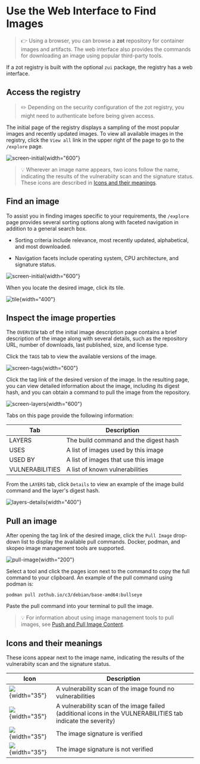 # Use the Web Interface to Find Images

> :point_right: Using a browser, you can browse a **zot** repository for container images and artifacts. The web interface also provides the commands for downloading an image using popular third-party tools.

If a zot registry is built with the optional `zui` package, the registry has a web interface. 

## Access the registry

> :pencil2: Depending on the security configuration of the zot registry, you might need to authenticate before being given access.

The initial page of the registry displays a sampling of the most popular images and recently updated images. To view all available images in the registry, click the `View all` link in the upper right of the page to go to the `/explore` page. 

![screen-initial](../assets/images/screen-initial.jpg){width="600"}

> :bulb: Wherever an image name appears, two icons follow the name, indicating the results of the vulnerabiity scan and the signature status. These icons are described in [Icons and their meanings](#icons).

## Find an image

To assist you in finding images specific to your requirements, the `/explore` page provides several sorting options along with faceted navigation in addition to a general search box.

- Sorting criteria include relevance, most recently updated, alphabetical, and most downloaded.

- Navigation facets include operating system, CPU architecture, and signature status.

![screen-initial](../assets/images/screen-view-all.jpg){width="600"}


[//]: # (This is a Markdown comment)

When you locate the desired image, click its tile.

![tile](../assets/images/tile.jpg){width="400"}

## Inspect the image properties

The `OVERVIEW` tab of the initial image description page contains a brief description of the image along with several details, such as the repository URL, number of downloads, last published, size, and license type.

Click the `TAGS` tab to view the available versions of the image.

![screen-tags](../assets/images/screen-tags.jpg){width="600"}

Click the tag link of the desired version of the image. In the resulting page, you can view detailed information about the image, including its digest hash, and you can obtain a command to pull the image from the repository.

![screen-layers](../assets/images/screen-layers.jpg){width="600"}

Tabs on this page provide the following information:

| Tab | Description |
| ---- | ----------- |
| LAYERS | The build command and the digest hash |
| USES | A list of images used by this image |
| USED BY | A list of images that use this image |
| VULNERABILITIES | A list of known vulnerabilities |

From the `LAYERS` tab, click `Details` to view an example of the image build command and the layer's digest hash.

![layers-details](../assets/images/layers-details.jpg){width="400"}

## Pull an image

After opening the tag link of the desired image, click the `Pull Image` drop-down list to display the available pull commands. Docker, podman, and skopeo image management tools are supported. 

![pull-image](../assets/images/pull-image.jpg){width="200"}

Select a tool and click the pages icon next to the command to copy the full command to your clipboard. An example of the pull command using podman is:

`podman pull zothub.io/c3/debian/base-amd64:bullseye`

Paste the pull command into your terminal to pull the image.

> :bulb: For information about using image management tools to pull images, see [Push and Pull Image Content](user-guide-datapath.md).

<a name="icons"></a>
## Icons and their meanings

These icons appear next to the image name, indicating the results of the vulnerabiity scan and the signature status. 

| Icon | Description |
| ---- | ----------- |
| ![](../assets/images/icon-no-vulnerability.jpg){width="35"} | A vulnerability scan of the image found no vulnerabilities | 
| ![](../assets/images/icon-failed-to-scan.jpg){width="35"} | A vulnerability scan of the image failed <br/>(additional icons in the VULNERABILITIES tab indicate the severity)| 
| ![](../assets/images/icon-verified-signature.jpg){width="35"} | The image signature is verified | 
| ![](../assets/images/icon-unverified-signature.jpg){width="35"} | The image signature is not verified | 
